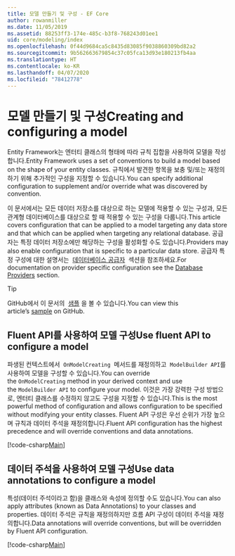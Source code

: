 ```yaml
---
title: 모델 만들기 및 구성 - EF Core
author: rowanmiller
ms.date: 11/05/2019
ms.assetid: 88253ff3-174e-485c-b3f8-768243d01ee1
uid: core/modeling/index
ms.openlocfilehash: 0f44d9684ca5c8435d83085f9038860309bd82a2
ms.sourcegitcommit: 9b562663679854c37c05fca13d93e180213fb4aa
ms.translationtype: HT
ms.contentlocale: ko-KR
ms.lasthandoff: 04/07/2020
ms.locfileid: "78412778"
---
```

# <a name="creating-and-configuring-a-model"></a><span data-ttu-id="b25ed-102">모델 만들기 및 구성</span><span class="sxs-lookup"><span data-stu-id="b25ed-102">Creating and configuring a model</span></span>

<span data-ttu-id="b25ed-103">Entity Framework는 엔터티 클래스의 형태에 따라 규칙 집합을 사용하여 모델을 작성합니다.</span><span class="sxs-lookup"><span data-stu-id="b25ed-103">Entity Framework uses a set of conventions to build a model based on the shape of your entity classes.</span></span> <span data-ttu-id="b25ed-104">규칙에서 발견한 항목을 보충 및/또는 재정의하기 위해 추가적인 구성을 지정할 수 있습니다.</span><span class="sxs-lookup"><span data-stu-id="b25ed-104">You can specify additional configuration to supplement and/or override what was discovered by convention.</span></span>

<span data-ttu-id="b25ed-105">이 문서에서는 모든 데이터 저장소를 대상으로 하는 모델에 적용할 수 있는 구성과, 모든 관계형 데이터베이스를 대상으로 할 때 적용할 수 있는 구성을 다룹니다.</span><span class="sxs-lookup"><span data-stu-id="b25ed-105">This article covers configuration that can be applied to a model targeting any data store and that which can be applied when targeting any relational database.</span></span> <span data-ttu-id="b25ed-106">공급자는 특정 데이터 저장소에만 해당하는 구성을 활성화할 수도 있습니다.</span><span class="sxs-lookup"><span data-stu-id="b25ed-106">Providers may also enable configuration that is specific to a particular data store.</span></span> <span data-ttu-id="b25ed-107">공급자 특정 구성에 대한 설명서는  [데이터베이스 공급자](../providers/index.md)  섹션을 참조하세요.</span><span class="sxs-lookup"><span data-stu-id="b25ed-107">For documentation on provider specific configuration see the [Database Providers](../providers/index.md) section.</span></span>

> [!TIP]  
> <span data-ttu-id="b25ed-108">GitHub에서 이 문서의  [샘플](https://github.com/dotnet/EntityFramework.Docs/tree/master/samples) 을 볼 수 있습니다.</span><span class="sxs-lookup"><span data-stu-id="b25ed-108">You can view this article’s [sample](https://github.com/dotnet/EntityFramework.Docs/tree/master/samples) on GitHub.</span></span>

## <a name="use-fluent-api-to-configure-a-model"></a><span data-ttu-id="b25ed-109">Fluent API를 사용하여 모델 구성</span><span class="sxs-lookup"><span data-stu-id="b25ed-109">Use fluent API to configure a model</span></span>

<span data-ttu-id="b25ed-110">파생된 컨텍스트에서  `OnModelCreating`  메서드를 재정의하고  `ModelBuilder API`를 사용하여 모델을 구성할 수 있습니다.</span><span class="sxs-lookup"><span data-stu-id="b25ed-110">You can override the `OnModelCreating` method in your derived context and use the `ModelBuilder API` to configure your model.</span></span> <span data-ttu-id="b25ed-111">이것은 가장 강력한 구성 방법으로, 엔터티 클래스를 수정하지 않고도 구성을 지정할 수 있습니다.</span><span class="sxs-lookup"><span data-stu-id="b25ed-111">This is the most powerful method of configuration and allows configuration to be specified without modifying your entity classes.</span></span> <span data-ttu-id="b25ed-112">Fluent API 구성은 우선 순위가 가장 높으며 규칙과 데이터 주석을 재정의합니다.</span><span class="sxs-lookup"><span data-stu-id="b25ed-112">Fluent API configuration has the highest precedence and will override conventions and data annotations.</span></span>

[!code-csharp[Main](../../../samples/core/Modeling/FluentAPI/Required.cs?highlight=12-14)]

## <a name="use-data-annotations-to-configure-a-model"></a><span data-ttu-id="b25ed-113">데이터 주석을 사용하여 모델 구성</span><span class="sxs-lookup"><span data-stu-id="b25ed-113">Use data annotations to configure a model</span></span>

<span data-ttu-id="b25ed-114">특성(데이터 주석이라고 함)을 클래스와 속성에 정의할 수도 있습니다.</span><span class="sxs-lookup"><span data-stu-id="b25ed-114">You can also apply attributes (known as Data Annotations) to your classes and properties.</span></span> <span data-ttu-id="b25ed-115">데이터 주석은 규칙을 재정의하지만 흐름 API 구성이 데이터 주석을 재정의합니다.</span><span class="sxs-lookup"><span data-stu-id="b25ed-115">Data annotations will override conventions, but will be overridden by Fluent API configuration.</span></span>

[!code-csharp[Main](../../../samples/core/Modeling/DataAnnotations/Required.cs?highlight=15)]
